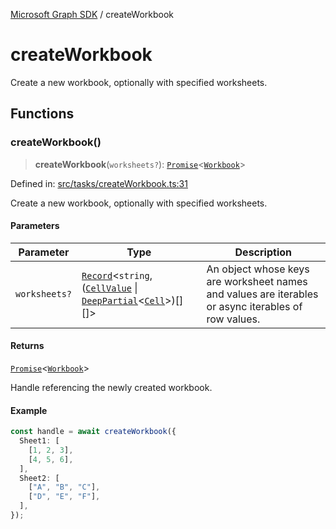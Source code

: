 [Microsoft Graph SDK](README.md) / createWorkbook

# createWorkbook

Create a new workbook, optionally with specified worksheets.

## Functions

### createWorkbook()

> **createWorkbook**(`worksheets?`): [`Promise`](https://developer.mozilla.org/docs/Web/JavaScript/Reference/Global_Objects/Promise)\<[`Workbook`](Handle.md#workbook)\>

Defined in: [src/tasks/createWorkbook.ts:31](https://github.com/Future-Secure-AI/sharepoint-workbook/blob/main/src/tasks/createWorkbook.ts#L31)

Create a new workbook, optionally with specified worksheets.

#### Parameters

| Parameter | Type | Description |
| ------ | ------ | ------ |
| `worksheets?` | [`Record`](https://www.typescriptlang.org/docs/handbook/utility-types.html#recordkeys-type)\<`string`, ([`CellValue`](Cell.md#cellvalue-1) \| [`DeepPartial`](DeepPartial.md#deeppartial)\<[`Cell`](Cell.md#cell)\>)[][]\> | An object whose keys are worksheet names and values are iterables or async iterables of row values. |

#### Returns

[`Promise`](https://developer.mozilla.org/docs/Web/JavaScript/Reference/Global_Objects/Promise)\<[`Workbook`](Handle.md#workbook)\>

Handle referencing the newly created workbook.

#### Example

```ts
const handle = await createWorkbook({
  Sheet1: [
    [1, 2, 3],
    [4, 5, 6],
  ],
  Sheet2: [
    ["A", "B", "C"],
    ["D", "E", "F"],
  ],
});
```
